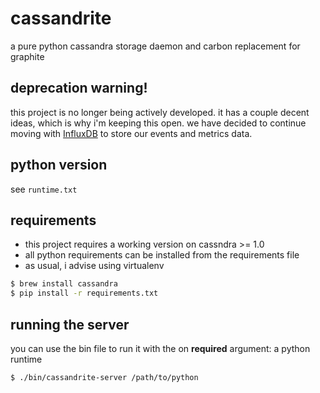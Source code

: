 # cassandrite

a pure python cassandra storage daemon and carbon replacement for graphite


## deprecation warning!

this project is no longer being actively developed. it has a couple decent ideas, which is why i'm 
keeping this open. we have decided to continue moving with [InfluxDB](http://influxdb.com) to store 
our events and metrics data.


## python version

see `runtime.txt`


## requirements

* this project requires a working version on cassndra >= 1.0
* all python requirements can be installed from the requirements file
* as usual, i advise using virtualenv

```bash
$ brew install cassandra
$ pip install -r requirements.txt
```


## running the server

you can use the bin file to run it with the on __required__ argument: a python runtime

```bash
$ ./bin/cassandrite-server /path/to/python
```
